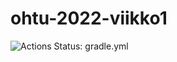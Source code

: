 # ohtu-2022-viikko1

![Actions Status: gradle.yml](https://github.com/Jannepen/ohtu-2022-viikko1/workflows/gradle.yml/badge.svg)
